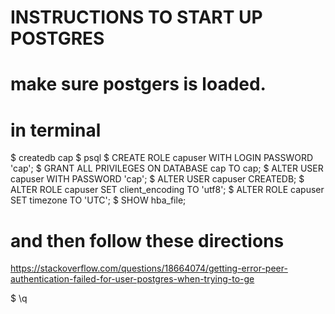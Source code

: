 # INSTRUCTIONS TO START UP POSTGRES
# make sure postgers is loaded.
# in terminal
  $ createdb cap
  $ psql
  $ CREATE ROLE capuser WITH LOGIN PASSWORD 'cap';
  $ GRANT ALL PRIVILEGES ON DATABASE cap TO cap;
  $ ALTER USER capuser WITH PASSWORD 'cap';
  $ ALTER USER capuser CREATEDB;
  $ ALTER ROLE capuser SET client_encoding TO 'utf8';
  $ ALTER ROLE capuser SET timezone TO 'UTC';
  $ SHOW hba_file;
# and then follow these directions
  https://stackoverflow.com/questions/18664074/getting-error-peer-authentication-failed-for-user-postgres-when-trying-to-ge

  $ \q
